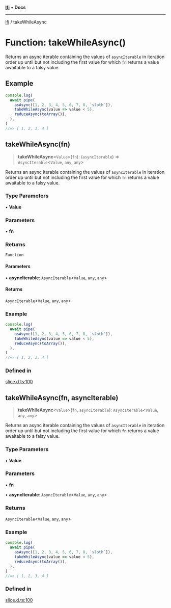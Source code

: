 [**lfi**](../readme.md) • **Docs**

---

[lfi](../globals.md) / takeWhileAsync

# Function: takeWhileAsync()

Returns an async iterable containing the values of `asyncIterable` in iteration
order up until but not including the first value for which `fn` returns a value
awaitable to a falsy value.

## Example

```js
console.log(
  await pipe(
    asAsync([1, 2, 3, 4, 5, 6, 7, 8, `sloth`]),
    takeWhileAsync(value => value < 5),
    reduceAsync(toArray()),
  ),
)
//=> [ 1, 2, 3, 4 ]
```

## takeWhileAsync(fn)

> **takeWhileAsync**\<`Value`\>(`fn`): (`asyncIterable`) =>
> `AsyncIterable`\<`Value`, `any`, `any`\>

Returns an async iterable containing the values of `asyncIterable` in iteration
order up until but not including the first value for which `fn` returns a value
awaitable to a falsy value.

### Type Parameters

• **Value**

### Parameters

• **fn**

### Returns

`Function`

#### Parameters

• **asyncIterable**: `AsyncIterable`\<`Value`, `any`, `any`\>

#### Returns

`AsyncIterable`\<`Value`, `any`, `any`\>

### Example

```js
console.log(
  await pipe(
    asAsync([1, 2, 3, 4, 5, 6, 7, 8, `sloth`]),
    takeWhileAsync(value => value < 5),
    reduceAsync(toArray()),
  ),
)
//=> [ 1, 2, 3, 4 ]
```

### Defined in

[slice.d.ts:100](https://github.com/TomerAberbach/lfi/blob/c9ef1bf4d1040d7f49c52b70b358c019e55f524d/src/operations/slice.d.ts#L100)

## takeWhileAsync(fn, asyncIterable)

> **takeWhileAsync**\<`Value`\>(`fn`, `asyncIterable`):
> `AsyncIterable`\<`Value`, `any`, `any`\>

Returns an async iterable containing the values of `asyncIterable` in iteration
order up until but not including the first value for which `fn` returns a value
awaitable to a falsy value.

### Type Parameters

• **Value**

### Parameters

• **fn**

• **asyncIterable**: `AsyncIterable`\<`Value`, `any`, `any`\>

### Returns

`AsyncIterable`\<`Value`, `any`, `any`\>

### Example

```js
console.log(
  await pipe(
    asAsync([1, 2, 3, 4, 5, 6, 7, 8, `sloth`]),
    takeWhileAsync(value => value < 5),
    reduceAsync(toArray()),
  ),
)
//=> [ 1, 2, 3, 4 ]
```

### Defined in

[slice.d.ts:100](https://github.com/TomerAberbach/lfi/blob/c9ef1bf4d1040d7f49c52b70b358c019e55f524d/src/operations/slice.d.ts#L100)
